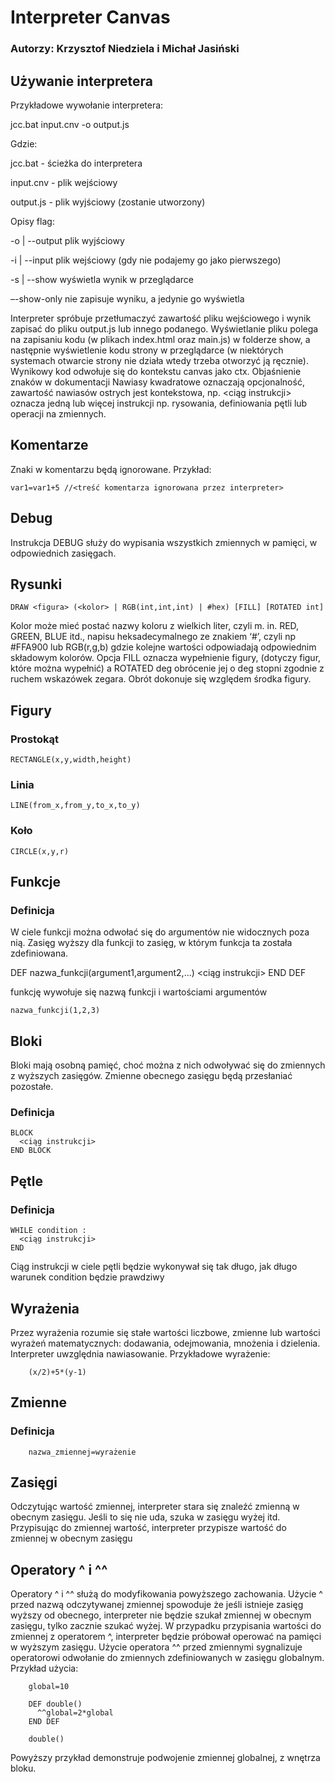 # Interpreter Canvas
### Autorzy: Krzysztof Niedziela i Michał Jasiński

## Używanie interpretera
Przykładowe wywołanie interpretera:

jcc.bat input.cnv -o output.js

Gdzie:

jcc.bat - ścieżka do interpretera

input.cnv - plik wejściowy

output.js - plik wyjściowy (zostanie utworzony)

Opisy flag:

-o | --output	plik wyjściowy

-i | --input	plik wejściowy (gdy nie podajemy go jako pierwszego)

-s | --show	wyświetla wynik w przeglądarce

–-show-only	nie zapisuje wyniku, a jedynie go wyświetla

Interpreter spróbuje przetłumaczyć zawartość pliku wejściowego i wynik zapisać do pliku output.js lub innego podanego. 
Wyświetlanie pliku polega na zapisaniu kodu (w plikach index.html oraz main.js) w folderze show, a następnie wyświetlenie kodu strony w przeglądarce (w niektórych systemach otwarcie strony nie działa wtedy trzeba otworzyć ją ręcznie).
Wynikowy kod odwołuje się do kontekstu canvas jako ctx.
Objaśnienie znaków w dokumentacji
Nawiasy kwadratowe oznaczają opcjonalność, zawartość nawiasów ostrych jest kontekstowa, np. <ciąg instrukcji> oznacza jedną lub więcej instrukcji np. rysowania, definiowania pętli lub operacji na zmiennych.

## Komentarze
Znaki w komentarzu będą ignorowane. Przykład:

    var1=var1+5	//<treść komentarza ignorowana przez interpreter>

## Debug
Instrukcja DEBUG służy do wypisania wszystkich zmiennych w pamięci, w odpowiednich zasięgach.

## Rysunki

    DRAW <figura> (<kolor> | RGB(int,int,int) | #hex) [FILL] [ROTATED int]

Kolor może mieć postać nazwy koloru z wielkich liter, czyli m. in. RED, GREEN, BLUE itd., napisu heksadecymalnego ze znakiem ‘#’, czyli np #FFA900 lub RGB(r,g,b) gdzie kolejne wartości odpowiadają odpowiednim składowym kolorów. Opcja FILL oznacza wypełnienie figury, (dotyczy figur, które można wypełnić) a ROTATED deg obrócenie jej o deg stopni zgodnie z ruchem wskazówek zegara. Obrót dokonuje się względem środka figury.

## Figury
### Prostokąt
    RECTANGLE(x,y,width,height)
### Linia
    LINE(from_x,from_y,to_x,to_y)
### Koło
    CIRCLE(x,y,r)

## Funkcje
### Definicja
W ciele funkcji można odwołać się do argumentów nie widocznych poza nią. Zasięg wyższy dla funkcji to zasięg, w którym funkcja ta została zdefiniowana.
  

  DEF nazwa_funkcji(argument1,argument2,...)
    <ciąg instrukcji>
  END DEF

funkcję wywołuje się nazwą funkcji i wartościami argumentów
    
    nazwa_funkcji(1,2,3)

## Bloki
Bloki mają osobną pamięć, choć można z nich odwoływać się do zmiennych z wyższych zasięgów. Zmienne obecnego zasięgu będą przesłaniać pozostałe.
### Definicja

    BLOCK
      <ciąg instrukcji>
    END BLOCK

## Pętle
### Definicja

    WHILE condition :
      <ciąg instrukcji>
    END
  
Ciąg instrukcji w ciele pętli będzie wykonywał się tak długo, jak długo warunek condition będzie prawdziwy

## Wyrażenia
Przez wyrażenia rozumie się stałe wartości liczbowe, zmienne lub wartości wyrażeń matematycznych: dodawania, odejmowania, mnożenia i dzielenia. Interpreter uwzględnia nawiasowanie. Przykładowe wyrażenie:

        (x/2)+5*(y-1)

## Zmienne
### Definicja

        nazwa_zmiennej=wyrażenie

## Zasięgi
Odczytując wartość zmiennej, interpreter stara się znaleźć zmienną w obecnym zasięgu. Jeśli to się nie uda, szuka w zasięgu wyżej itd. Przypisując do zmiennej wartość, interpreter przypisze wartość do zmiennej w obecnym zasięgu

## Operatory ^ i ^^
Operatory ^ i ^^ służą do modyfikowania powyższego zachowania. Użycie ^ przed nazwą odczytywanej zmiennej spowoduje że jeśli istnieje zasięg wyższy od obecnego, interpreter nie będzie szukał zmiennej w obecnym zasięgu, tylko zacznie szukać wyżej. W przypadku przypisania wartości do zmiennej z operatorem ^, interpreter będzie próbował operować na pamięci w wyższym zasięgu.
Użycie operatora ^^ przed zmiennymi sygnalizuje operatorowi odwołanie do zmiennych zdefiniowanych w zasięgu globalnym. Przykład użycia:
      

        global=10
        
        DEF double()
          ^^global=2*global
        END DEF
        
        double()
      
Powyższy przykład demonstruje podwojenie zmiennej globalnej, z wnętrza bloku.

